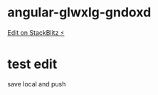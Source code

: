# angular-glwxlg-gndoxd

[Edit on StackBlitz ⚡️](https://stackblitz.com/edit/angular-glwxlg-gndoxd)

# test edit
save local and push

